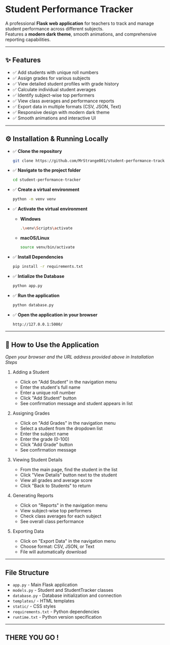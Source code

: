 # Student Performance Tracker

A professional **Flask web application** for teachers to track and manage student performance across different subjects.  
Features a **modern dark theme**, smooth animations, and comprehensive reporting capabilities.

---

## ✨ Features

- ✅ Add students with unique roll numbers  
- ✅ Assign grades for various subjects  
- ✅ View detailed student profiles with grade history  
- ✅ Calculate individual student averages  
- ✅ Identify subject-wise top performers  
- ✅ View class averages and performance reports  
- ✅ Export data in multiple formats (CSV, JSON, Text)  
- ✅ Responsive design with modern dark theme  
- ✅ Smooth animations and interactive UI  

---

## ⚙️ Installation & Running Locally

- ✅ **Clone the repository**  
  ```bash
  git clone https://github.com/MrStrange001/student-performance-tracker.git
  
- ✅ **Navigate to the project folder**  
  ```bash
  cd student-performance-tracker

- ✅ **Create a virtual environment**
   ```bash
   python -m venv venv

- ✅ **Activate the virtual environment**

  - **Windows**
      ```bash
      .\venv\Scripts\activate

  - **macOS/Linux**
      ```bash
      source venv/bin/activate

- ✅ **Install Dependencies**
   ```bash
   pip install -r requirements.txt

- ✅ **Intialize the Database**
   ```bash
   python app.py

- ✅ **Run the application**
   ```bash
   python database.py

- ✅ **Open the application in your browser**
   ```bash
   http://127.0.0.1:5000/

---

## 📖 How to Use the Application

*Open your browser and the URL address provided above in Installation Steps*

1. Adding a Student
   - Click on "Add Student" in the navigation menu
   - Enter the student's full name
   - Enter a unique roll number
   - Click "Add Student" button
   - See confirmation message and student appears in list

2. Assigning Grades
   - Click on "Add Grades" in the navigation menu
   - Select a student from the dropdown list
   - Enter the subject name
   - Enter the grade (0-100)
   - Click "Add Grade" button
   - See confirmation message

3. Viewing Student Details
   - From the main page, find the student in the list
   - Click "View Details" button next to the student
   - View all grades and average score
   - Click "Back to Students" to return

4. Generating Reports
   - Click on "Reports" in the navigation menu
   - View subject-wise top performers
   - Check class averages for each subject
   - See overall class performance

5. Exporting Data
   - Click on "Export Data" in the navigation menu
   - Choose format: CSV, JSON, or Text
   - File will automatically download
  

---

## File Structure

- `app.py` - Main Flask application
- `models.py` - Student and StudentTracker classes
- `database.py` - Database initialization and connection
- `templates/` - HTML templates
- `static/` - CSS styles
- `requirements.txt` - Python dependencies
- `runtime.txt` - Python version specification
---

## THERE YOU GO !
